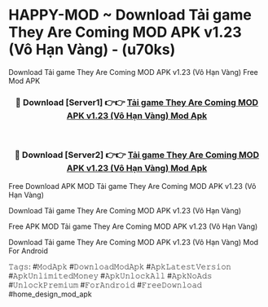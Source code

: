 # HAPPY-MOD ~ Download Tải game They Are Coming MOD APK v1.23 (Vô Hạn Vàng) - (u70ks)
Download Tải game They Are Coming MOD APK v1.23 (Vô Hạn Vàng) Free Mod APK

<div align="center">
<h3>🔴 Download [Server1] 👉👉 <a href="https://apk-comot.site?title=Tải_game_They_Are_Coming_MOD_APK_v1.23_(Vô_Hạn_Vàng)">Tải game They Are Coming MOD APK v1.23 (Vô Hạn Vàng) Mod Apk</a></h3><br>

<h3>🔴 Download [Server2] 👉👉 <a href="https://apk-comot.site?title=Tải_game_They_Are_Coming_MOD_APK_v1.23_(Vô_Hạn_Vàng)">Tải game They Are Coming MOD APK v1.23 (Vô Hạn Vàng) Mod Apk</a></h3>
</div>


Free Download APK MOD Tải game They Are Coming MOD APK v1.23 (Vô Hạn Vàng)

Download Tải game They Are Coming MOD APK v1.23 (Vô Hạn Vàng) 

Free APK MOD Tải game They Are Coming MOD APK v1.23 (Vô Hạn Vàng) 

Download Tải game They Are Coming MOD APK v1.23 (Vô Hạn Vàng) Mod For Android

𝚃𝚊𝚐𝚜: #𝙼𝚘𝚍𝙰𝚙𝚔 #𝙳𝚘𝚠𝚗𝚕𝚘𝚊𝚍𝙼𝚘𝚍𝙰𝚙𝚔 #𝙰𝚙𝚔𝙻𝚊𝚝𝚎𝚜𝚝𝚅𝚎𝚛𝚜𝚒𝚘𝚗 #𝙰𝚙𝚔𝚄𝚗𝚕𝚒𝚖𝚒𝚝𝚎𝚍𝙼𝚘𝚗𝚎𝚢 #𝙰𝚙𝚔𝚄𝚗𝚕𝚘𝚌𝚔𝙰𝚕𝚕 #𝙰𝚙𝚔𝙽𝚘𝙰𝚍𝚜 #𝚄𝚗𝚕𝚘𝚌𝚔𝙿𝚛𝚎𝚖𝚒𝚞𝚖 #𝙵𝚘𝚛𝙰𝚗𝚍𝚛𝚘𝚒𝚍 #𝙵𝚛𝚎𝚎𝙳𝚘𝚠𝚗𝚕𝚘𝚊𝚍 #home_design_mod_apk